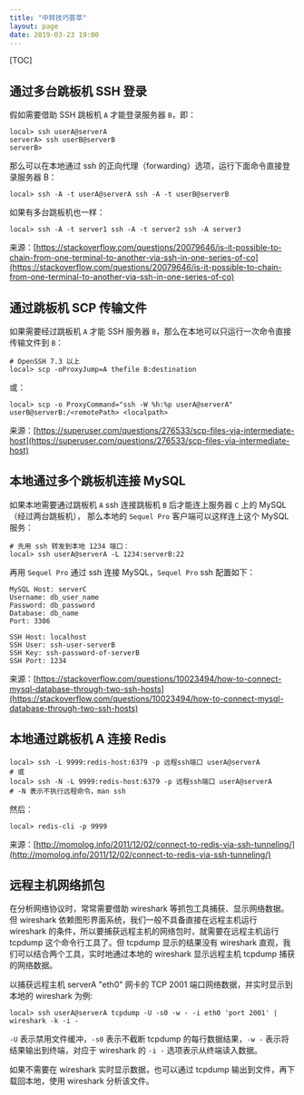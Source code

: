 ```yaml
---
title: "中转技巧荟萃"
layout: page
date: 2019-03-23 19:00
---
```


[TOC]

## 通过多台跳板机 SSH 登录

假如需要借助 SSH 跳板机 `A` 才能登录服务器 `B`，即：

```console
local> ssh userA@serverA
serverA> ssh userB@serverB
serverB>
```

那么可以在本地通过 ssh 的正向代理（forwarding）选项，运行下面命令直接登录服务器 B：

```console
local> ssh -A -t userA@serverA ssh -A -t userB@serverB
```

如果有多台跳板机也一样：

```console
local> ssh -A -t server1 ssh -A -t server2 ssh -A server3
```

来源：[https://stackoverflow.com/questions/20079646/is-it-possible-to-chain-from-one-terminal-to-another-via-ssh-in-one-series-of-co](https://stackoverflow.com/questions/20079646/is-it-possible-to-chain-from-one-terminal-to-another-via-ssh-in-one-series-of-co)


## 通过跳板机 SCP 传输文件

如果需要经过跳板机 `A` 才能 SSH 服务器 `B`，那么在本地可以只运行一次命令直接传输文件到 `B`：

```console
# OpenSSH 7.3 以上
local> scp -oProxyJump=A thefile B:destination
```

或：

```console
local> scp -o ProxyCommand="ssh -W %h:%p userA@serverA" userB@serverB:/<remotePath> <localpath>
```

来源：[https://superuser.com/questions/276533/scp-files-via-intermediate-host](https://superuser.com/questions/276533/scp-files-via-intermediate-host)

## 本地通过多个跳板机连接 MySQL

如果本地需要通过跳板机 `A` ssh 连接跳板机 `B` 后才能连上服务器 `C` 上的 MySQL（经过两台跳板机），
那么本地的 `Sequel Pro` 客户端可以这样连上这个 MySQL 服务：

```console
# 先用 ssh 转发到本地 1234 端口：
local> ssh userA@serverA -L 1234:serverB:22
```
再用 `Sequel Pro` 通过 ssh 连接 MySQL，`Sequel Pro` ssh 配置如下：

```
MySQL Host: serverC
Username: db_user_name
Password: db_password
Database: db_name
Port: 3306

SSH Host: localhost
SSH User: ssh-user-serverB
SSH Key: ssh-password-of-serverB
SSH Port: 1234
```

来源：[https://stackoverflow.com/questions/10023494/how-to-connect-mysql-database-through-two-ssh-hosts](https://stackoverflow.com/questions/10023494/how-to-connect-mysql-database-through-two-ssh-hosts)

## 本地通过跳板机 A 连接 Redis

```console
local> ssh -L 9999:redis-host:6379 -p 远程ssh端口 userA@serverA
# 或
local> ssh -N -L 9999:redis-host:6379 -p 远程ssh端口 userA@serverA
# -N 表示不执行远程命令，man ssh
```

然后：

```
local> redis-cli -p 9999
```

来源：[http://momolog.info/2011/12/02/connect-to-redis-via-ssh-tunneling/](http://momolog.info/2011/12/02/connect-to-redis-via-ssh-tunneling/)

## 远程主机网络抓包

在分析网络协议时，常常需要借助 wireshark 等抓包工具捕获、显示网络数据。但 wireshark 依赖图形界面系统，我们一般不具备直接在远程主机运行 wireshark 的条件，所以要捕获远程主机的网络包时，就需要在远程主机运行 tcpdump 这个命令行工具了。但 tcpdump 显示的结果没有 wireshark 直观，我们可以结合两个工具，实时地通过本地的 wireshark 显示远程主机 tcpdump 捕获的网络数据。

以捕获远程主机 serverA "eth0" 网卡的 TCP 2001 端口网络数据，并实时显示到本地的 wireshark 为例:

```
local> ssh userA@serverA tcpdump -U -s0 -w - -i eth0 'port 2001' | wireshark -k -i -
```

`-U` 表示禁用文件缓冲，`-s0` 表示不截断 tcpdump 的每行数据结果，`-w -` 表示将结果输出到终端，对应于 wireshark 的 `-i -` 选项表示从终端读入数据。

如果不需要在 wireshark 实时显示数据，也可以通过 tcpdump 输出到文件，再下载回本地，使用 wireshark 分析该文件。
